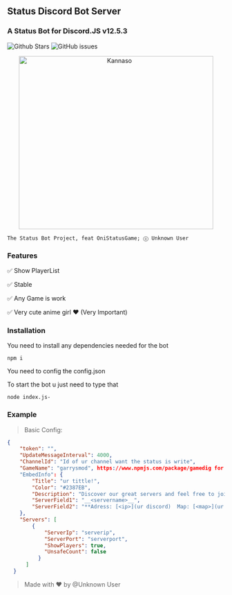 ## Status Discord Bot Server
### A Status Bot for Discord.JS v12.5.3
![Github Stars](https://img.shields.io/github/stars/Unknown-user-dev/OniStatusGame?style=flat-square)
![GitHub issues](https://img.shields.io/github/issues-raw/Unknown-user-dev/OniStatusGame?style=flat-square)


<p align="center">
  <img width="450" height="400" alt="Kannaso" src="https://i.imgur.com/azkZ9Ga.jpg"></img>
</p>

```
The Status Bot Project, feat OniStatusGame; ⓒ Unknown User
```

### Features

✅ Show PlayerList

✅ Stable

✅ Any Game is work

✅ Very cute anime girl ❤ (Very Important)

### Installation

You need to install any dependencies needed for the bot
```
npm i 
```
You need to config the config.json

To start the bot u just need to type that
```
node index.js-
```

### Example

> Basic Config:

```json
{
    "token": "",
    "UpdateMessageInterval": 4000,
    "ChannelId": "Id of ur channel want the status is write",
    "GameName": "garrysmod", https://www.npmjs.com/package/gamedig for the list of game
    "EmbedInfo": {
        "Title": "ur tittle!",
        "Color": "#2387EB",
        "Description": "Discover our great servers and feel free to join us. !\n\n**Total players:** <players>/<maxplayers>",
        "ServerField1": "__<servername>__",
        "ServerField2": "**Adress: [<ip>](ur discord)  Map: [<map>](ur discord)  Player: [<players>/<maxplayers>](ur discord)**"
    },
    "Servers": [
        {
            "ServerIp": "serverip",
            "ServerPort": "serverport",
            "ShowPlayers": true,
            "UnsafeCount": false
          }
      ]
  }

```

> Made with ❤ by @Unknown User
